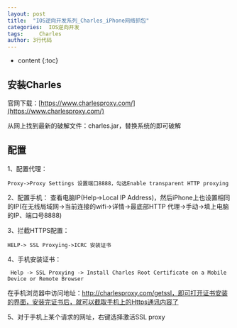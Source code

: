 ```yaml
---
layout: post
title:  "IOS逆向开发系列_Charles_iPhone网络抓包"
categories:  IOS逆向开发
tags:     Charles
author: 3行代码
---
```


* content
{:toc}

## 安装Charles

官网下载：[https://www.charlesproxy.com/](https://www.charlesproxy.com/)

从网上找到最新的破解文件：charles.jar，替换系统的即可破解

## 配置



1、配置代理：

    Proxy->Proxy Settings 设置端口8888，勾选Enable transparent HTTP proxying

2、配置手机：
查看电脑IP(Help->Local IP Address)，然后iPhone上也设置相同的IP(在无线局域网->当前连接的wifi->详情->最底部HTTP 代理->手动->填上电脑的IP、端口号8888)

3、拦截HTTPS配置：

    HELP-> SSL Proxying->ICRC 安装证书 

4、手机安装证书：

     Help -> SSL Proxying -> Install Charles Root Certificate on a Mobile Device or Remote Browser

在手机浏览器中访问地址：http://charlesproxy.com/getssl，即可打开证书安装的界面，安装完证书后，就可以截取手机上的Https通讯内容了

5、对于手机上某个请求的网址，右键选择激活SSL proxy





